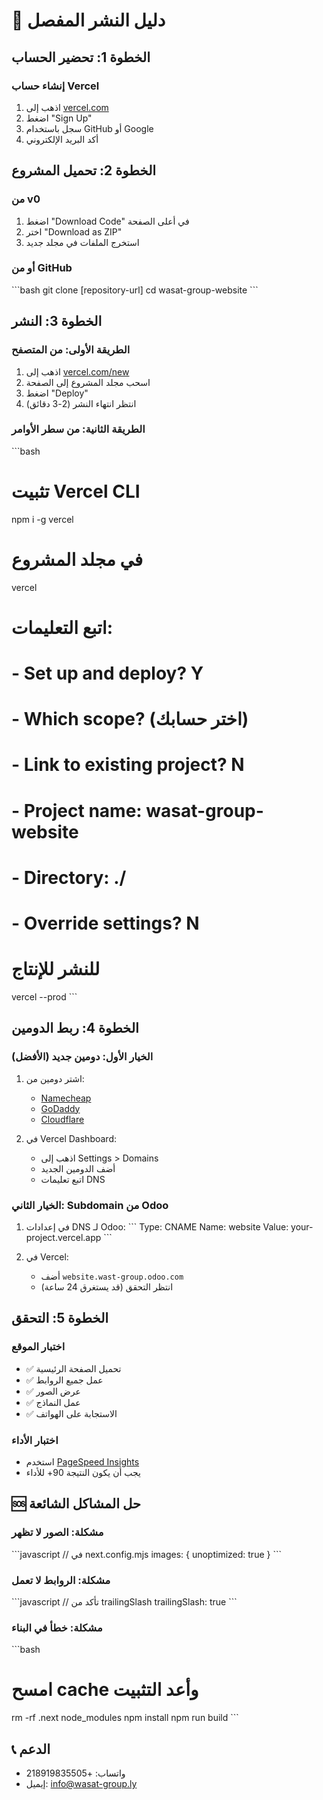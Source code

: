 # 🚀 دليل النشر المفصل

## الخطوة 1: تحضير الحساب

### إنشاء حساب Vercel
1. اذهب إلى [vercel.com](https://vercel.com)
2. اضغط "Sign Up"
3. سجل باستخدام GitHub أو Google
4. أكد البريد الإلكتروني

## الخطوة 2: تحميل المشروع

### من v0
1. اضغط "Download Code" في أعلى الصفحة
2. اختر "Download as ZIP"
3. استخرج الملفات في مجلد جديد

### أو من GitHub
\`\`\`bash
git clone [repository-url]
cd wasat-group-website
\`\`\`

## الخطوة 3: النشر

### الطريقة الأولى: من المتصفح
1. اذهب إلى [vercel.com/new](https://vercel.com/new)
2. اسحب مجلد المشروع إلى الصفحة
3. اضغط "Deploy"
4. انتظر انتهاء النشر (2-3 دقائق)

### الطريقة الثانية: من سطر الأوامر
\`\`\`bash
# تثبيت Vercel CLI
npm i -g vercel

# في مجلد المشروع
vercel

# اتبع التعليمات:
# - Set up and deploy? Y
# - Which scope? (اختر حسابك)
# - Link to existing project? N
# - Project name: wasat-group-website
# - Directory: ./
# - Override settings? N

# للنشر للإنتاج
vercel --prod
\`\`\`

## الخطوة 4: ربط الدومين

### الخيار الأول: دومين جديد (الأفضل)
1. اشتر دومين من:
   - [Namecheap](https://namecheap.com)
   - [GoDaddy](https://godaddy.com)
   - [Cloudflare](https://cloudflare.com)

2. في Vercel Dashboard:
   - اذهب إلى Settings > Domains
   - أضف الدومين الجديد
   - اتبع تعليمات DNS

### الخيار الثاني: Subdomain من Odoo
1. في إعدادات DNS لـ Odoo:
\`\`\`
Type: CNAME
Name: website
Value: your-project.vercel.app
\`\`\`

2. في Vercel:
   - أضف `website.wast-group.odoo.com`
   - انتظر التحقق (قد يستغرق 24 ساعة)

## الخطوة 5: التحقق

### اختبار الموقع
- ✅ تحميل الصفحة الرئيسية
- ✅ عمل جميع الروابط
- ✅ عرض الصور
- ✅ عمل النماذج
- ✅ الاستجابة على الهواتف

### اختبار الأداء
- استخدم [PageSpeed Insights](https://pagespeed.web.dev)
- يجب أن يكون النتيجة 90+ للأداء

## 🆘 حل المشاكل الشائعة

### مشكلة: الصور لا تظهر
\`\`\`javascript
// في next.config.mjs
images: {
  unoptimized: true
}
\`\`\`

### مشكلة: الروابط لا تعمل
\`\`\`javascript
// تأكد من trailingSlash
trailingSlash: true
\`\`\`

### مشكلة: خطأ في البناء
\`\`\`bash
# امسح cache وأعد التثبيت
rm -rf .next node_modules
npm install
npm run build
\`\`\`

## 📞 الدعم
- واتساب: +218919835505
- إيميل: info@wasat-group.ly

